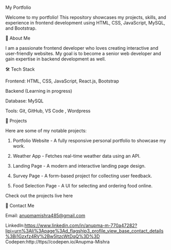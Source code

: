My Portfolio

Welcome to my portfolio! This repository showcases my projects, skills, and experience in frontend development using  HTML, CSS, JavaScript, MySQL, and Bootstrap.

📌 About Me

I am a passionate frontend developer who loves creating interactive and user-friendly websites. My goal is to become a senior web developer and gain expertise in backend development as well.

🛠 Tech Stack

Frontend: HTML, CSS, JavaScript, React.js, Bootstrap

Backend (Learning in progress)

Database: MySQL

Tools: Git, GitHub, VS Code , Wordpress 


🎯 Projects

Here are some of my notable projects:

1. Portfolio Website - A fully responsive personal portfolio to showcase my work.


2. Weather App - Fetches real-time weather data using an API.


3. Landing Page - A modern and interactive landing page design.


4. Survey Page - A form-based project for collecting user feedback.


5. Food Selection Page - A UI for selecting and ordering food online.



Check out the projects live here

📩 Contact Me

Email: anupmamishra485@gmail.com

LinkedIn:https://www.linkedin.com/in/anupma-m-770a47282?lipi=urn%3Ali%3Apage%3Ad_flagship3_profile_view_base_contact_details%3Bi1Gzxfz4RV%2Bw5ltzcWtDqQ%3D%3D
Codepen:http://ttps//codepen.io/Anupma-Mishra
